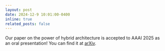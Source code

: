 ```yaml
---
layout: post
date: 2024-12-9 10:01:00-0400
inline: true
related_posts: false
---
```

Our paper on the power of hybrid architecture is accepted to AAAI 2025 as an oral presentation! You can find it at [arXiv](https://arxiv.org/abs/2407.05591).